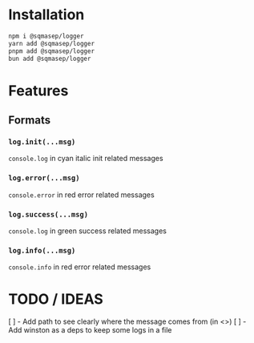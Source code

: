 # Installation

```bash
npm i @sqmasep/logger
yarn add @sqmasep/logger
pnpm add @sqmasep/logger
bun add @sqmasep/logger
```

# Features

## Formats

### `log.init(...msg)`

`console.log` in cyan italic init related messages

### `log.error(...msg)`

`console.error` in red error related messages

### `log.success(...msg)`

`console.log` in green success related messages

### `log.info(...msg)`

`console.info` in red error related messages

# TODO / IDEAS

[ ] - Add path to see clearly where the message comes from (in <>)
[ ] - Add winston as a deps to keep some logs in a file

